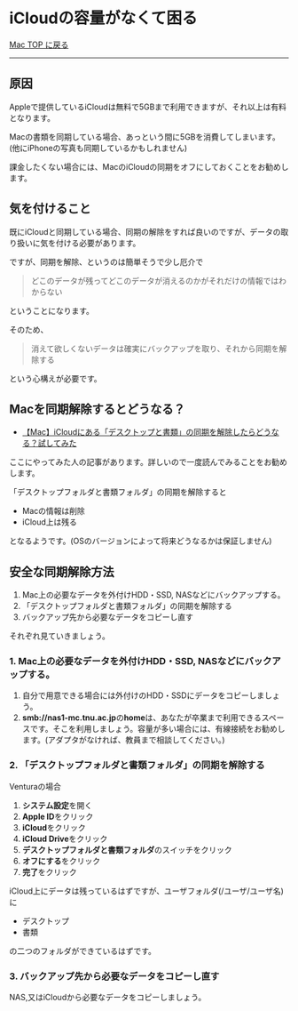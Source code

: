 # iCloudの容量がなくて困る

[Mac TOP に戻る](./index.md)

---
## 原因
Appleで提供しているiCloudは無料で5GBまで利用できますが、それ以上は有料となります。

Macの書類を同期している場合、あっという間に5GBを消費してしまいます。(他にiPhoneの写真も同期しているかもしれません)

課金したくない場合には、MacのiCloudの同期をオフにしておくことをお勧めします。

## 気を付けること
既にiCloudと同期している場合、同期の解除をすれば良いのですが、データの取り扱いに気を付ける必要があります。

ですが、同期を解除、というのは簡単そうで少し厄介で
> どこのデータが残ってどこのデータが消えるのかがそれだけの情報ではわからない

ということになります。

そのため、
> 消えて欲しくないデータは確実にバックアップを取り、それから同期を解除する

という心構えが必要です。

## Macを同期解除するとどうなる？
- [【Mac】iCloudにある「デスクトップと書類」の同期を解除したらどうなる？試してみた](https://kk90info.com/%E3%80%90mac%E3%80%91icloud%E3%81%AB%E3%81%82%E3%82%8B%E3%80%8C%E3%83%87%E3%82%B9%E3%82%AF%E3%83%88%E3%83%83%E3%83%97%E3%81%A8%E6%9B%B8%E9%A1%9E%E3%80%8D%E3%81%AE%E5%90%8C%E6%9C%9F%E3%82%92%E8%A7%A3/)

ここにやってみた人の記事があります。詳しいので一度読んでみることをお勧めします。

「デスクトップフォルダと書類フォルダ」の同期を解除すると
- Macの情報は削除
- iCloud上は残る

となるようです。(OSのバージョンによって将来どうなるかは保証しません)

## 安全な同期解除方法
1. Mac上の必要なデータを外付けHDD・SSD, NASなどにバックアップする。
2. 「デスクトップフォルダと書類フォルダ」の同期を解除する
3. バックアップ先から必要なデータをコピーし直す

それぞれ見ていきましょう。

### 1. Mac上の必要なデータを外付けHDD・SSD, NASなどにバックアップする。
1. 自分で用意できる場合には外付けのHDD・SSDにデータをコピーしましょう。
2. **smb://nas1-mc.tnu.ac.jp**の**home**は、あなたが卒業まで利用できるスペースです。そこを利用しましょう。容量が多い場合には、有線接続をお勧めします。(アダプタがなければ、教員まで相談してください。)

### 2. 「デスクトップフォルダと書類フォルダ」の同期を解除する
Venturaの場合
1. **システム設定**を開く
2. **Apple ID**をクリック
3. **iCloud**をクリック
4. **iCloud Drive**をクリック
5. **デスクトップフォルダと書類フォルダ**のスイッチをクリック
6. **オフにする**をクリック
7. **完了**をクリック

iCloud上にデータは残っているはずですが、ユーザフォルダ(/ユーザ/ユーザ名)に
- デスクトップ
- 書類

の二つのフォルダができているはずです。

### 3. バックアップ先から必要なデータをコピーし直す
NAS,又はiCloudから必要なデータをコピーしましょう。